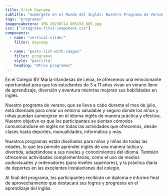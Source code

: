 ```yaml
---
title: Irish Daycamp
subtitle: "Sumérgete en el Mundo del Inglés: Nuestro Programa de Verano para Niños y Niñas"
tags: "programas"
imagencabecera: IMG_20230714_005158_685.jpg
css: ["integrate-first-component.css"]
components:
  - name: "vertical-slider"
    filter: daycamp

  - name: "posts-list-with-images"
    filter: programas
    style: "parrilla"
    heading: "Otros programas"
---
```


En el Colegio BV María-Irlandesas de Leioa, te ofrecemos una emocionante oportunidad para que los estudiantes de 3 a 11 años vivan un verano lleno de aprendizaje, diversión y aventura mientras mejoran sus habilidades en inglés.

Nuestro programa de verano, que se lleva a cabo durante el mes de julio, está diseñado para crear un entorno saludable y seguro donde los niños y niñas puedan sumergirse en el idioma inglés de manera práctica y efectiva. Nuestro objetivo es que los participantes se sientan cómodos comunicándose en inglés en todas las actividades que ofrecemos, desde clases hasta deportes, manualidades, informática y más.

Nuestros programas están diseñados para niños y niñas de todas las edades, lo que les permite aprender inglés de una manera lúdica y divertida, adaptándose a sus niveles y conocimientos del idioma. También ofrecemos actividades complementarias, como el uso de medios audiovisuales y ordenadores (para niveles superiores), y la práctica diaria de deportes en las excelentes instalaciones del colegio.

Al final del programa, los participantes recibirán un diploma e informe final de aprovechamiento que destacará sus logros y progresos en el aprendizaje del inglés.
